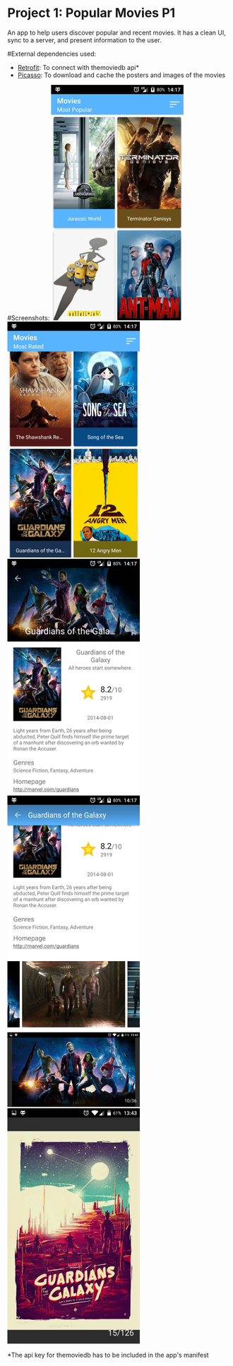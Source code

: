 # Project 1: Popular Movies P1
An app to help users discover popular and recent movies. It has a clean UI, sync to a server, and present information to the user.

#External dependencies used:
- [Retrofit](http://square.github.io/retrofit/): To connect with themoviedb api*
- [Picasso](http://square.github.io/picasso/): To download and cache the posters and images of the movies

#Screenshots:
<img style="max-width: 300px;" src="https://raw.githubusercontent.com/Serloman/Android-Developer-Nanodegree-Project-1-Popular-Movies-P1/master/resources/screenshot_1.jpg">
<img style="max-width: 300px;" src="https://raw.githubusercontent.com/Serloman/Android-Developer-Nanodegree-Project-1-Popular-Movies-P1/master/resources/screenshot_2.jpg">
<img style="max-width: 300px;" src="https://raw.githubusercontent.com/Serloman/Android-Developer-Nanodegree-Project-1-Popular-Movies-P1/master/resources/screenshot_3.jpg">
<img style="max-width: 300px;" src="https://raw.githubusercontent.com/Serloman/Android-Developer-Nanodegree-Project-1-Popular-Movies-P1/master/resources/screenshot_4.jpg">
<img style="max-width: 300px;" src="https://raw.githubusercontent.com/Serloman/Android-Developer-Nanodegree-Project-1-Popular-Movies-P1/master/resources/screenshot_5.jpg">
<img style="max-width: 300px;" src="https://raw.githubusercontent.com/Serloman/Android-Developer-Nanodegree-Project-1-Popular-Movies-P1/master/resources/screenshot_6.jpg">

*The api key for themoviedb has to be included in the app's manifest

